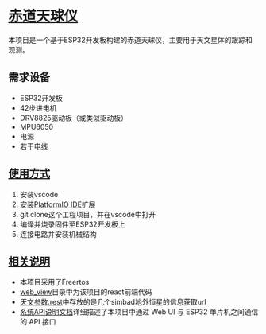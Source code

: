 # [赤道天球仪](https://github.com/CatHouseStudio/EquatorialMDIY/blob/main/README.md#赤道天球仪-----)

本项目是一个基于ESP32开发板构建的赤道天球仪，主要用于天文星体的跟踪和观测。

## 需求设备

* ESP32开发板
* 42步进电机
* DRV8825驱动板（或类似驱动板）
* MPU6050
* 电源
* 若干电线

## [使用方式](https://github.com/CatHouseStudio/EquatorialMDIY/blob/main/README.md#使用方式)

1. 安装vscode
2. 安装[PlatformIO IDE](https://platformio.org)扩展
3. git clone这个工程项目，并在vscode中打开
4. 编译并烧录固件至ESP32开发板上
5. 连接电路并安装机械结构

## [相关说明](https://github.com/CatHouseStudio/EquatorialMDIY/blob/main/README.md#相关说明)

* 本项目采用了Freertos
* [web_view](https://github.com/CatHouseStudio/EquatorialMDIY/tree/main/web_view)目录中为该项目的react前端代码
* [天文参数.rest](https://github.com/CatHouseStudio/EquatorialMDIY/tree/main/天文参数.rest)中存放的是几个simbad地外恒星的信息获取url
* [系统API说明文档](https://github.com/CatHouseStudio/EquatorialMDIY/tree/main/系统API说明文档.md)详细描述了本项目中通过 Web UI 与 ESP32 单片机之间通信的 API 接口

